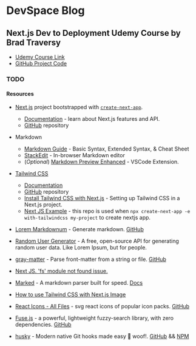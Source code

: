 # DevSpace Blog

## Next.js Dev to Deployment Udemy Course by Brad Traversy

- [Udemy Course Link](https://www.udemy.com/course/nextjs-dev-to-deployment/)
- [GitHub Project Code](https://github.com/bradtraversy/devspace-blog)

### TODO

#### Resources

- [Next.js](https://nextjs.org/) project bootstrapped with [`create-next-app`](https://github.com/vercel/next.js/tree/canary/packages/create-next-app).
  - [Documentation](https://nextjs.org/docs) - learn about Next.js features and API.
  - [GitHub](https://github.com/vercel/next.js/) repository

- Markdown
  - [Markdown Guide](https://www.markdownguide.org/) - Basic Syntax, Extended Syntax, & Cheat Sheet
  - [StackEdit](https://stackedit.io/) - In-browser Markdown editor
  - (*Optional*) [Markdown Preview Enhanced](https://marketplace.visualstudio.com/items?itemName=shd101wyy.markdown-preview-enhanced) - VSCode Extension.

- [Tailwind CSS](https://tailwindcss.com/)
  - [Documentation](https://tailwindcss.com/docs)
  - [GitHub](https://github.com/tailwindlabs/tailwindcss) repository
  - [Install Tailwind CSS with Next.js](https://tailwindcss.com/docs/guides/nextjs) - Setting up Tailwind CSS in a Next.js project.
  - [Next JS Example](https://github.com/vercel/next.js/tree/canary/examples/with-tailwindcss) - this repo is used when `npx create-next-app -e with-tailwindcss my-project` to create nextjs app.

- [Lorem Markdownum](https://jaspervdj.be/lorem-markdownum/) - Generate markdown. [GitHub](https://github.com/jaspervdj/lorem-markdownum)
- [Random User Generator](https://randomuser.me/) - A free, open-source API for generating random user data. Like Lorem Ipsum, but for people.

- [gray-matter](https://www.npmjs.com/package/gray-matter) - Parse front-matter from a string or file. [GitHub](https://github.com/jonschlinkert/gray-matter)

- [Next JS. 'fs' module not found issue.](https://github.com/vercel/next.js/discussions/12124)

- [Marked](https://www.npmjs.com/package/marked) - A markdown parser built for speed. [Docs](https://marked.js.org/)

- [How to use Tailwind CSS with Next.js Image](https://stackoverflow.com/a/65134645/12381908)

- [React Icons - All Files](https://react-icons.github.io/react-icons/) - svg react icons of popular icon packs. [GitHub](https://github.com/react-icons/react-icons)

- [Fuse.js](https://fusejs.io/) - a powerful, lightweight fuzzy-search library, with zero dependencies. [GitHub](https://github.com/krisk/Fuse)

- [husky](https://typicode.github.io/husky/#/) - Modern native Git hooks made easy 🐶 woof!. [GitHub](https://github.com/typicode/husky) && [NPM](https://www.npmjs.com/package/husky)
